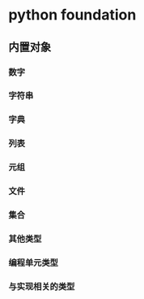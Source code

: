 # python foundation
## 内置对象
### 数字
### 字符串
### 字典
### 列表
### 元组
### 文件
### 集合
### 其他类型
### 编程单元类型
### 与实现相关的类型


